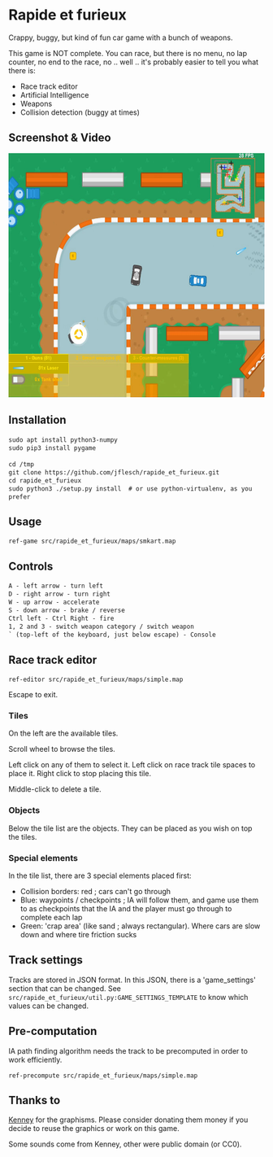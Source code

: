 # Rapide et furieux

Crappy, buggy, but kind of fun car game with a bunch of weapons.

This game is NOT complete. You can race, but there is no menu, no lap counter,
no end to the race, no .. well .. it's probably easier to tell you what there is:

- Race track editor
- Artificial Intelligence
- Weapons
- Collision detection (buggy at times)


## Screenshot & Video

<a href="https://youtu.be/8cooFgPPiwI">
 <img src="screenshots/shot0001.jpg" width="640" height="480" />
</a>


## Installation

```shell
sudo apt install python3-numpy
sudo pip3 install pygame

cd /tmp
git clone https://github.com/jflesch/rapide_et_furieux.git
cd rapide_et_furieux
sudo python3 ./setup.py install  # or use python-virtualenv, as you prefer
```


## Usage

```shell
ref-game src/rapide_et_furieux/maps/smkart.map
```

## Controls

```
A - left arrow - turn left
D - right arrow - turn right
W - up arrow - accelerate
S - down arrow - brake / reverse
Ctrl left - Ctrl Right - fire
1, 2 and 3 - switch weapon category / switch weapon
` (top-left of the keyboard, just below escape) - Console
```

## Race track editor

```shell
ref-editor src/rapide_et_furieux/maps/simple.map
```

Escape to exit.


### Tiles

On the left are the available tiles.

Scroll wheel to browse the tiles.

Left click on any of them to select it. Left click on race track tile spaces to place it.
Right click to stop placing this tile.

Middle-click to delete a tile.


### Objects

Below the tile list are the objects. They can be placed as you wish on top the tiles.


### Special elements

In the tile list, there are 3 special elements placed first:
- Collision borders: red ; cars can't go through
- Blue: waypoints / checkpoints ; IA will follow them, and game use them to as checkpoints
  that the IA and the player must go through to complete each lap
- Green: 'crap area' (like sand ; always rectangular). Where cars are slow down
  and where tire friction sucks


## Track settings

Tracks are stored in JSON format.
In this JSON, there is a 'game\_settings' section that can be changed.
See `src/rapide_et_furieux/util.py:GAME_SETTINGS_TEMPLATE` to know
which values can be changed.



## Pre-computation

IA path finding algorithm needs the track to be precomputed in order to work efficiently.

```shell
ref-precompute src/rapide_et_furieux/maps/simple.map
```


## Thanks to

<a href="http://www.kenney.nl/">Kenney</a> for the graphisms.
Please consider donating them money if you decide to reuse the graphics
or work on this game.

Some sounds come from Kenney, other were public domain (or CC0).
